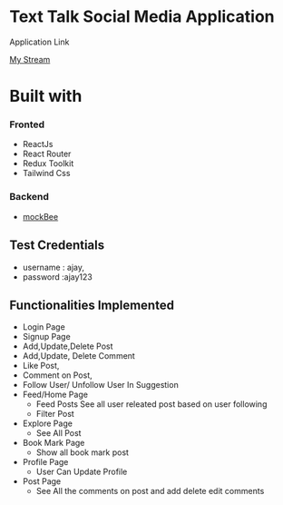 # Text Talk Social Media Application

Application Link

[My Stream](https://text-talk.netlify.app/login)

# Built with

### Fronted

- ReactJs
- React Router
- Redux Toolkit
- Tailwind Css

### Backend

- [mockBee](https://mockbee.netlify.app/)

## Test Credentials

- username : ajay,
- password :ajay123

## Functionalities Implemented

- Login Page
- Signup Page
- Add,Update,Delete Post
- Add,Update, Delete Comment
- Like Post,
- Comment on Post,
- Follow User/ Unfollow User In Suggestion
- Feed/Home Page
  - Feed Posts See all user releated post based on user following
  - Filter Post
- Explore Page
  - See All Post
- Book Mark Page
  - Show all book mark post
- Profile Page
  - User Can Update Profile
- Post Page
  - See All the comments on post and add delete edit comments
